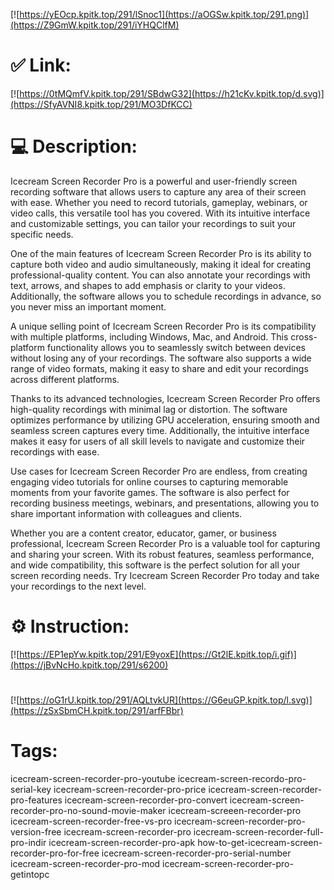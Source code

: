 [![https://yEOcp.kpitk.top/291/lSnoc1](https://aOGSw.kpitk.top/291.png)](https://Z9GmW.kpitk.top/291/iYHQClfM)
# ✅ Link:
[![https://0tMQmfV.kpitk.top/291/SBdwG32](https://h21cKv.kpitk.top/d.svg)](https://SfyAVNI8.kpitk.top/291/MO3DfKCC)
# 💻 Description:
Icecream Screen Recorder Pro is a powerful and user-friendly screen recording software that allows users to capture any area of their screen with ease. Whether you need to record tutorials, gameplay, webinars, or video calls, this versatile tool has you covered. With its intuitive interface and customizable settings, you can tailor your recordings to suit your specific needs.

One of the main features of Icecream Screen Recorder Pro is its ability to capture both video and audio simultaneously, making it ideal for creating professional-quality content. You can also annotate your recordings with text, arrows, and shapes to add emphasis or clarity to your videos. Additionally, the software allows you to schedule recordings in advance, so you never miss an important moment.

A unique selling point of Icecream Screen Recorder Pro is its compatibility with multiple platforms, including Windows, Mac, and Android. This cross-platform functionality allows you to seamlessly switch between devices without losing any of your recordings. The software also supports a wide range of video formats, making it easy to share and edit your recordings across different platforms.

Thanks to its advanced technologies, Icecream Screen Recorder Pro offers high-quality recordings with minimal lag or distortion. The software optimizes performance by utilizing GPU acceleration, ensuring smooth and seamless screen captures every time. Additionally, the intuitive interface makes it easy for users of all skill levels to navigate and customize their recordings with ease.

Use cases for Icecream Screen Recorder Pro are endless, from creating engaging video tutorials for online courses to capturing memorable moments from your favorite games. The software is also perfect for recording business meetings, webinars, and presentations, allowing you to share important information with colleagues and clients.

Whether you are a content creator, educator, gamer, or business professional, Icecream Screen Recorder Pro is a valuable tool for capturing and sharing your screen. With its robust features, seamless performance, and wide compatibility, this software is the perfect solution for all your screen recording needs. Try Icecream Screen Recorder Pro today and take your recordings to the next level.

# ⚙️ Instruction:
[![https://EP1epYw.kpitk.top/291/E9yoxE](https://Gt2lE.kpitk.top/i.gif)](https://jBvNcHo.kpitk.top/291/s6200)
#
[![https://oG1rU.kpitk.top/291/AQLtvkUR](https://G6euGP.kpitk.top/l.svg)](https://zSxSbmCH.kpitk.top/291/arfFBbr)
# Tags:
icecream-screen-recorder-pro-youtube icecream-screen-recordo-pro-serial-key icecream-screen-recorder-pro-price icecream-screen-recorder-pro-features icecream-screen-recorder-pro-convert icecream-screen-recorder-pro-no-sound-movie-maker icecream-screeen-recorder-pro icecream-screen-recorder-free-vs-pro icecream-screen-recorder-pro-version-free icecream-screen-recorder-pro icecream-screen-recorder-full-pro-indir icecream-screen-recorder-pro-apk how-to-get-icecream-screen-recorder-pro-for-free icecream-screen-recorder-pro-serial-number icecream-screen-recorder-pro-mod icecream-screen-recorder-pro-getintopc





